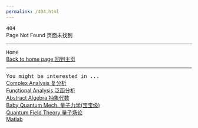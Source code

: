```yaml
---
permalink: /404.html
---
```


<kbd>404</kbd><br>
Page Not Found 页面未找到 

***

<kbd>Home</kbd><br>
[Back to home page 回到主页](https://www.maki-math.com)

***

<kbd>You might be interested in ...</kbd><br>
[Complex Analysis 复分析](https://www.maki-math.com/courses/yuchen_complex_analysis/course.html)<br>
[Functional Analysis 泛函分析](https://www.maki-math.com/courses/enkan_functional_analysis/course.html)<br>
[Abstract Algebra 抽象代数](https://www.maki-math.com/courses/victor_abstract_algebra/course.html)<br>
[Baby Quantum Mech. 量子力学(宝宝级)](https://www.maki-math.com/courses/ahbete_baby_quantum/course.html)<br>
[Quantum Field Theory 量子场论](https://www.maki-math.com/courses/susann_quantum_field_theory/course.html)<br>
[Matlab](https://www.maki-math.com/courses/cubee_matlab/course.html)